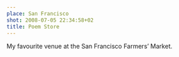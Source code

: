 ```yaml
---
place: San Francisco
shot: 2008-07-05 22:34:58+02
title: Poem Store
---
```


My favourite venue at the San Francisco Farmers’ Market.
